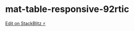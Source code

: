 # mat-table-responsive-92rtic

[Edit on StackBlitz ⚡️](https://stackblitz.com/edit/mat-table-responsive-92rtic)